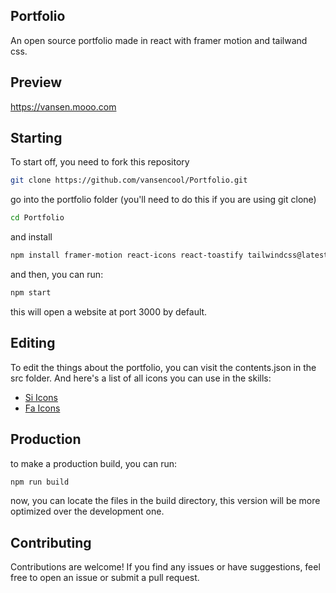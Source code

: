 ## Portfolio
An open source portfolio made in react with framer motion and tailwand css.

## Preview
https://vansen.mooo.com

## Starting
To start off, you need to fork this repository
```bash
git clone https://github.com/vansencool/Portfolio.git
```

go into the portfolio folder (you'll need to do this if you are using git clone)
```bash
cd Portfolio
```

and install
```bash
npm install framer-motion react-icons react-toastify tailwindcss@latest postcss@latest autoprefixer@latest
```

and then, you can run:
```bash
npm start
```
this will open a website at port 3000 by default.

## Editing
To edit the things about the portfolio, you can visit the contents.json in the src folder.
And here's a list of all icons you can use in the skills:
- [Si Icons](https://react-icons.github.io/react-icons/icons/si/)
- [Fa Icons](https://react-icons.github.io/react-icons/icons/fa/)

## Production
to make a production build, you can run:
```bash
npm run build
```
now, you can locate the files in the build directory, this version will be more optimized over the development one.

## Contributing
Contributions are welcome! If you find any issues or have suggestions, feel free to open an issue or submit a pull request.
